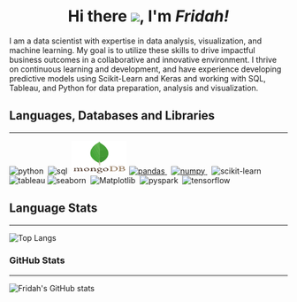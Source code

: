 ### <h1 align="center">Hi there <img src="https://media.giphy.com/media/hvRJCLFzcasrR4ia7z/giphy.gif" width="40">, I'm _Fridah!_</h1>

I am a data scientist with expertise in data analysis, visualization, and machine learning. My goal is to utilize these skills to drive impactful business outcomes in a collaborative and innovative environment. I thrive on continuous learning and development, and have experience developing predictive models using Scikit-Learn and Keras and working with SQL, Tableau, and Python for data preparation, analysis and visualization.

## Languages, Databases and Libraries
***
<p align="left">
  <img src="https://www.vectorlogo.zone/logos/python/python-vertical.svg" title="Python" alt="python" height="40" width="40"/>&nbsp;
  <img src="https://www.vectorlogo.zone/logos/mysql/mysql-official.svg" title="SQL" alt="sql" height="70" width="70"/>&nbsp;
  <img src="https://raw.githubusercontent.com/devicons/devicon/master/icons/mongodb/mongodb-original-wordmark.svg" title="MongoDB" alt="mongodb" height="60" width="100"/>
  <a href="https://pandas.pydata.org/" target="_blank" rel="noreferrer"> <img src="https://github.com/pandas-dev/pandas/blob/main/web/pandas/static/img/pandas.svg" title="Pandas" alt="pandas" width="100" height="40" /> </a>&nbsp;
  <a href="https://numpy.org/" target="_blank" rel="noreferrer"> <img src="https://github.com/numpy/numpy/blob/main/branding/logo/logomark/numpylogoicon.svg" title="Numpy" alt="numpy"  width="40" height="40" /> </a>&nbsp;
  <img src="https://velog.velcdn.com/images/hyeongjun/post/ab925b3c-1f60-4205-8a47-17bf699b174c/image.png" title="Scikit-learn" alt="scikit-learn" height="70" width="70"/>&nbsp;
  <img src="https://img.shields.io/badge/-Tableau-E97627?style=flat-square&logo=tableau&logoColor=white" title="Tableau" alt="tableau" height="40" width="80"/>
  <img src="https://seaborn.pydata.org/_images/logo-mark-lightbg.svg" title="Seaborn" alt="seaborn" height="40" width="40"/>&nbsp;
   <img src="https://matplotlib.org/stable/_images/sphx_glr_logos2_003.png" title="Matplotlib" alt="Matplotlib" height="40" width="80"/>&nbsp;
  <img src="https://editor.analyticsvidhya.com/uploads/609821.1.jpg" title="Pyspark" alt="pyspark" height="40" width="80"/>&nbsp;
  <img src="https://www.vectorlogo.zone/logos/tensorflow/tensorflow-icon.svg" title="TensorFlow" alt="tensorflow" height="40" width="40"/>&nbsp;
</p>

## Language Stats
***
![Top Langs](https://github-readme-stats.vercel.app/api/top-langs/?username=FridahKimathi&layout=compact&theme=vision-friendly-dark)

### GitHub Stats
***
![Fridah's GitHub stats](https://github-readme-stats.vercel.app/api?username=FridahKimathi&show_icons=true&theme=vision-friendly-dark)
